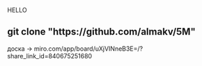 HELLO


<h2>git clone "https://github.com/almakv/5M"</h2>

доска -> 
miro.com/app/board/uXjVINneB3E=/?share_link_id=840675251680
